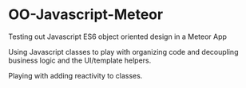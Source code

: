 # OO-Javascript-Meteor
Testing out Javascript ES6 object oriented design in a Meteor App 

Using Javascript classes to play with organizing code and decoupling business logic and the UI/template helpers.

Playing with adding reactivity to classes.
